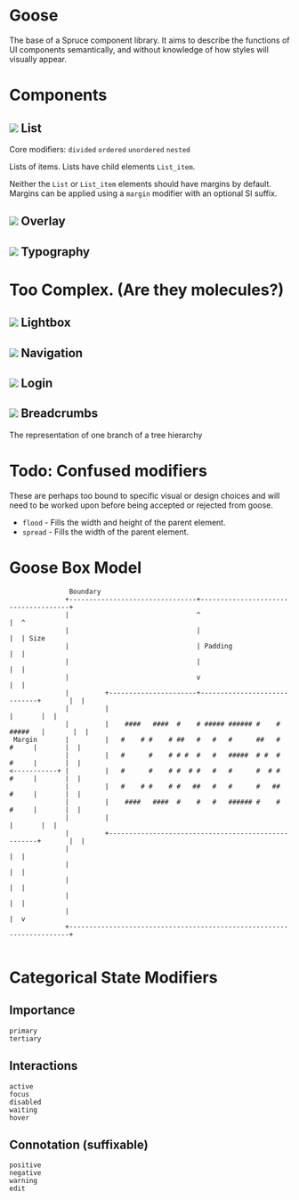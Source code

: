 # Goose
The base of a Spruce component library. It aims to describe the functions of UI components semantically, and without knowledge of how styles will visually appear.


# Components













## ![](https://img.shields.io/badge/-draft-red.svg?style=flat-square) List 
Core modifiers: `divided` `ordered` `unordered` `nested` 

Lists of items. Lists have child elements `List_item`.

Neither the `List` or `List_item` elements should have margins by default. Margins can be applied using a `margin` modifier with an optional SI suffix.

## ![](https://img.shields.io/badge/-candidate-yellow.svg?style=flat-square) Overlay 

## ![](https://img.shields.io/badge/-candidate-yellow.svg?style=flat-square) Typography 



# Too Complex. (Are they molecules?)

## ![](https://img.shields.io/badge/-draft-red.svg?style=flat-square) Lightbox 
## ![](https://img.shields.io/badge/-draft-red.svg?style=flat-square) Navigation 


## ![](https://img.shields.io/badge/-draft-red.svg?style=flat-square) Login 


## ![](https://img.shields.io/badge/-draft-red.svg?style=flat-square) Breadcrumbs 
The representation of one branch of a tree hierarchy








# Todo: Confused modifiers

These are perhaps too bound to specific visual or design choices and will need to be worked upon before being accepted or rejected from goose.

- `flood` - Fills the width and height of the parent element.
- `spread` - Fills the width of the parent element.








# Goose Box Model

```
               Boundary
              +--------------------------------+-------------------------------------+
              |                                ^                                     |  ^
              |                                |                                     |  | Size
              |                                | Padding                             |  |
              |                                |                                     |  |
              |                                v                                     |  |
              |         +----------------------+-----------------------------+       |  |
              |         |                                                    |       |  |
              |         |    ####   ####  #    # ##### ###### #    # #####   |       |  |
 Margin       |         |   #    # #    # ##   #   #   #      ##   #   #     |       |  |
              |         |   #      #    # # #  #   #   #####  # #  #   #     |       |  |
<-----------+ |         |   #      #    # #  # #   #   #      #  # #   #     |       |  |
              |         |   #    # #    # #   ##   #   #      #   ##   #     |       |  |
              |         |    ####   ####  #    #   #   ###### #    #   #     |       |  |
              |         |                                                    |       |  |
              |         +----------------------------------------------------+       |  |
              |                                                                      |  |
              |                                                                      |  |
              |                                                                      |  |
              |                                                                      |  |
              |                                                                      |  v
              +----------------------------------------------------------------------+
   
```






# Categorical State Modifiers

## Importance
```
primary
tertiary
```

## Interactions 
```
active
focus
disabled
waiting
hover
```

## Connotation (suffixable)
```
positive
negative
warning
edit
```
